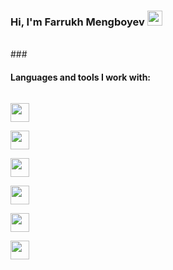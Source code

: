 ### Hi, I'm Farrukh Mengboyev <img src="https://media.giphy.com/media/hvRJCLFzcasrR4ia7z/giphy.gif"  width="24px" >  

<br/>
### <h4> Languages and tools I work with: </h4>

<code>  <img  src="https://cdn-icons-png.flaticon.com/512/1216/1216733.png"   width="30px" > </code>
<code>  <img  src="https://cdn.freebiesupply.com/logos/large/2x/css3-logo-png-transparent.png"   width="30px" > </code>
<code>  <img  src="https://icons-for-free.com/iconfiles/png/512/part+1+github-1320568339880199515.png"   width="30px" > </code>
<code>  <img  src="https://cdn-icons-png.flaticon.com/512/1216/1216733.png"   width="30px" > </code>
<code>  <img  src="https://cdn-icons-png.flaticon.com/512/1216/1216733.png"   width="30px" > </code>
<code>  <img  src="https://cdn-icons-png.flaticon.com/512/1216/1216733.png"   width="30px" > </code>




